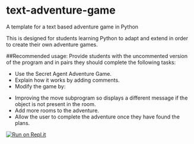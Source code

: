 # text-adventure-game
A template for a text based adventure game in Python

This is designed for students learning Python to adapt and extend in order to create their own adventure games.

##Recommended usage:
Provide students with the uncommented version of the program and in pairs they should complete the following tasks:
* Use the Secret Agent Adventure Game.
* Explain how it works by adding comments.
* Modify the game by:
 - Improving the move subprogram so displays a different message if the object is not present in the room.
 - Add more rooms to the adventure.
 - Allow the user to complete the adventure once they have found the plans.

[![Run on Repl.it](https://repl.it/badge/github/armbennett/text-adventure-game)](https://repl.it/github/armbennett/text-adventure-game)
